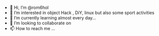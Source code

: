 - 👋 Hi, I’m @rom6hol
- 👀 I’m interested in object Hack , DiY, linux but also some sport activities
- 🌱 I’m currently learning almost every day... 
- 💞️ I’m looking to collaborate on 
- 📫 How to reach me ...

<!---
rom6hol/rom6hol is a ✨ special ✨ repository because its `README.md` (this file) appears on your GitHub profile.
You can click the Preview link to take a look at your changes.
--->
